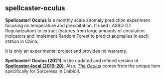 ## spellcaster-oculus

**Spellcaster! Oculus** is a monthly scale anomaly prediction experiment focusing on temperature and precipitation. 
It used LASSO (L1 Regularization) to extract features from large amounts of circulation indicators and implement Random Forest to predict anomalies in each station in China.

It is only an experimental project and provides no warranty.

**Spellcaster! Oculus (2021)** is the updated and refined version of **[Spellcaster-local (2019-20)](https://github.com/Novarizark/spellcaster-local)**. Also, _[The Oculus](http://classic.battle.net/diablo2exp/items/normal/usorceress.shtml)_ comes from the unique item specifically for Sorceress in DiabloII.



